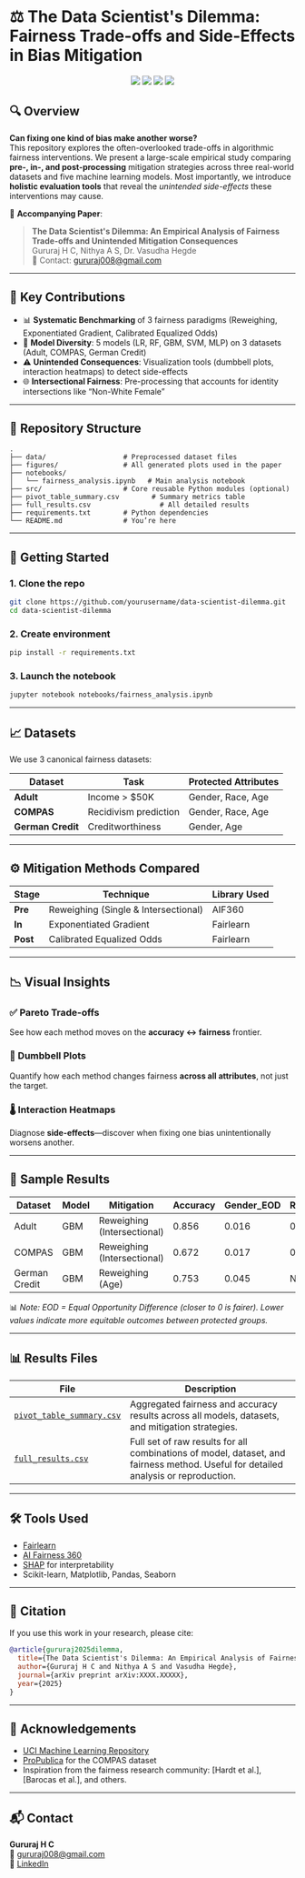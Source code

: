 # ⚖️ The Data Scientist's Dilemma: Fairness Trade-offs and Side-Effects in Bias Mitigation

<p align="center">
  <img src="https://img.shields.io/badge/Fairness-Aware-blue" />
  <img src="https://img.shields.io/badge/Paper-Published-brightgreen" />
  <img src="https://img.shields.io/badge/Python-3.9+-blue" />
  <img src="https://img.shields.io/badge/License-MIT-lightgrey" />
</p>

## 🔍 Overview

**Can fixing one kind of bias make another worse?**  
This repository explores the often-overlooked trade-offs in algorithmic fairness interventions. We present a large-scale empirical study comparing **pre-, in-, and post-processing** mitigation strategies across three real-world datasets and five machine learning models. Most importantly, we introduce **holistic evaluation tools** that reveal the *unintended side-effects* these interventions may cause.

📘 **Accompanying Paper**:  
> **The Data Scientist's Dilemma: An Empirical Analysis of Fairness Trade-offs and Unintended Mitigation Consequences**  
> Gururaj H C, Nithya A S, Dr. Vasudha Hegde  
> 📧 Contact: gururaj008@gmail.com

---

## 🧠 Key Contributions

- 📊 **Systematic Benchmarking** of 3 fairness paradigms (Reweighing, Exponentiated Gradient, Calibrated Equalized Odds)
- 🔀 **Model Diversity**: 5 models (LR, RF, GBM, SVM, MLP) on 3 datasets (Adult, COMPAS, German Credit)
- ⚠️ **Unintended Consequences**: Visualization tools (dumbbell plots, interaction heatmaps) to detect side-effects
- 🌐 **Intersectional Fairness**: Pre-processing that accounts for identity intersections like “Non-White Female”

---

## 📂 Repository Structure

```
.
├── data/                   # Preprocessed dataset files
├── figures/                # All generated plots used in the paper
├── notebooks/
│   └── fairness_analysis.ipynb   # Main analysis notebook
├── src/                    # Core reusable Python modules (optional)
├── pivot_table_summary.csv        # Summary metrics table
├── full_results.csv                 # All detailed results
├── requirements.txt        # Python dependencies
└── README.md               # You’re here
```

---

## 🚀 Getting Started

### 1. Clone the repo

```bash
git clone https://github.com/yourusername/data-scientist-dilemma.git
cd data-scientist-dilemma
```

### 2. Create environment

```bash
pip install -r requirements.txt
```

### 3. Launch the notebook

```bash
jupyter notebook notebooks/fairness_analysis.ipynb
```

---

## 📈 Datasets

We use 3 canonical fairness datasets:

| Dataset        | Task                      | Protected Attributes      |
|----------------|---------------------------|---------------------------|
| **Adult**      | Income > $50K             | Gender, Race, Age         |
| **COMPAS**     | Recidivism prediction     | Gender, Race, Age         |
| **German Credit** | Creditworthiness        | Gender, Age               |

---

## ⚙️ Mitigation Methods Compared

| Stage          | Technique                  | Library Used |
|----------------|----------------------------|--------------|
| **Pre**        | Reweighing (Single & Intersectional) | AIF360 |
| **In**         | Exponentiated Gradient     | Fairlearn    |
| **Post**       | Calibrated Equalized Odds  | Fairlearn    |

---

## 📉 Visual Insights

### ✅ Pareto Trade-offs
See how each method moves on the **accuracy ↔ fairness** frontier.

### 🧬 Dumbbell Plots
Quantify how each method changes fairness **across all attributes**, not just the target.

### 🌡️ Interaction Heatmaps
Diagnose **side-effects**—discover when fixing one bias unintentionally worsens another.

---

## 🔬 Sample Results

| Dataset        | Model | Mitigation                   | Accuracy | Gender_EOD | Race_EOD | Age_EOD |
|----------------|-------|------------------------------|----------|------------|----------|---------|
| Adult          | GBM   | Reweighing (Intersectional)  | 0.856    | 0.016      | 0.010    | 0.033   |
| COMPAS         | GBM   | Reweighing (Intersectional)  | 0.672    | 0.017      | 0.043    | 0.024   |
| German Credit  | GBM   | Reweighing (Age)             | 0.753    | 0.045      | N/A      | 0.026   |

📊 *Note: EOD = Equal Opportunity Difference (closer to 0 is fairer). Lower values indicate more equitable outcomes between protected groups.*

---

## 📊 Results Files

| File | Description |
|------|-------------|
| [`pivot_table_summary.csv`](./pivot_table_summary.csv) | Aggregated fairness and accuracy results across all models, datasets, and mitigation strategies. |
| [`full_results.csv`](./full_results.csv) | Full set of raw results for all combinations of model, dataset, and fairness method. Useful for detailed analysis or reproduction. |

---

## 🛠️ Tools Used

- [Fairlearn](https://fairlearn.org/)
- [AI Fairness 360](https://aif360.mybluemix.net/)
- [SHAP](https://github.com/slundberg/shap) for interpretability
- Scikit-learn, Matplotlib, Pandas, Seaborn

---

## 📜 Citation

If you use this work in your research, please cite:

```bibtex
@article{gururaj2025dilemma,
  title={The Data Scientist's Dilemma: An Empirical Analysis of Fairness Trade-offs and Unintended Mitigation Consequences},
  author={Gururaj H C and Nithya A S and Vasudha Hegde},
  journal={arXiv preprint arXiv:XXXX.XXXXX},
  year={2025}
}
```

---

## 🤝 Acknowledgements

- [UCI Machine Learning Repository](https://archive.ics.uci.edu/)
- [ProPublica](https://www.propublica.org/) for the COMPAS dataset
- Inspiration from the fairness research community: [Hardt et al.], [Barocas et al.], and others.

---

## 📬 Contact

**Gururaj H C**  
📧 gururaj008@gmail.com  
💬 [LinkedIn](#)
